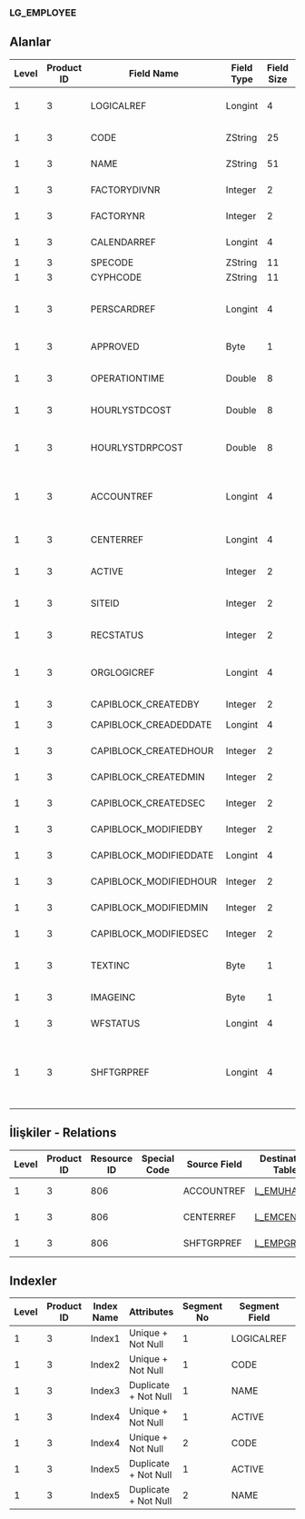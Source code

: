 ### LG_EMPLOYEE

## Alanlar

**Level**|**Product ID**|**Field Name**|**Field Type**|**Field Size**|**Field Offset**|**Türkçe Açıklama**|**Expression**
-----|-----|-----|-----|-----|-----|-----|-----
1|3|LOGICALREF|Longint|4|0|Çalışan Log. Ref.|Employee Logical Reference
1|3|CODE|ZString|25|4|Çalışan Kodu|Employee Code
1|3|NAME|ZString|51|29|Çalışan Açıklaması|Employee Description
1|3|FACTORYDIVNR|Integer|2|80|Fabrika İşyeri|Plant Division
1|3|FACTORYNR|Integer|2|82|Fabrika Numarası|Plant Number
1|3|CALENDARREF|Longint|4|84|Takvim Referansı|Calendar Reference
1|3|SPECODE|ZString|11|88|Özel Kod|Aux. Code
1|3|CYPHCODE|ZString|11|99|Yetki Kodu|Auth. Code
1|3|PERSCARDREF|Longint|4|110|Çalışan kartı ref. (İK)|Personnel Card Reference (HR)
1|3|APPROVED|Byte|1|114|Onay Bilgisi|Approval Info
1|3|OPERATIONTIME|Double|8|115|Günlük Çalışma Saati|Daily Work Hour
1|3|HOURLYSTDCOST|Double|8|123|Saatlik Maliyet|Hourly Cost
1|3|HOURLYSTDRPCOST|Double|8|131|Saatlik Maliyet (RD)|Hourly Cost Reporting Currency
1|3|ACCOUNTREF|Longint|4|139|Genel Muhasebe Hesabı Ref.|General Ledger Account Reference
1|3|CENTERREF|Longint|4|143|Masraf Merkezi Ref.|Overhead Pool Reference
1|3|ACTIVE|Integer|2|147|Kullanım durumu|Usage Status
1|3|SITEID|Integer|2|149|Veri Merkezi|Data Processing Site
1|3|RECSTATUS|Integer|2|151|Kayıt Durumu|Record Status
1|3|ORGLOGICREF|Longint|4|153|Orijinal Kayıt Log. Ref.|Original Record Logical Reference
1|3|CAPIBLOCK_CREATEDBY|Integer|2|157|Oluşturan|Created By
1|3|CAPIBLOCK_CREADEDDATE|Longint|4|159|Oluşturulma Tarihi|Created Date
1|3|CAPIBLOCK_CREATEDHOUR|Integer|2|163|Oluşturulma Saati|Created Hour
1|3|CAPIBLOCK_CREATEDMIN|Integer|2|165|Oluşturulma Dakikası|Created Minute
1|3|CAPIBLOCK_CREATEDSEC|Integer|2|167|Oluşturulma Saniyesi|Created Second
1|3|CAPIBLOCK_MODIFIEDBY|Integer|2|169|Değiştiren|Modified By
1|3|CAPIBLOCK_MODIFIEDDATE|Longint|4|171|Değiştirilme Tarihi|Modified Date
1|3|CAPIBLOCK_MODIFIEDHOUR|Integer|2|175|Değiştirilme Saati|Modified Hour
1|3|CAPIBLOCK_MODIFIEDMIN|Integer|2|177|Değiştirilme Dakikası|Modified Minute
1|3|CAPIBLOCK_MODIFIEDSEC|Integer|2|179|Değiştirilme Saniyesi|Modified Second
1|3|TEXTINC|Byte|1|181|Ayrıntılı Açıklama İçerir|Contains Detail Description
1|3|IMAGEINC|Byte|1|182|Resim İçeriyor|Contains Image
1|3|WFSTATUS|Longint|4|183|Kullanımda Değil|Not In Use
1|3|SHFTGRPREF|Longint|4|187|Vardiya Tarafından Kullanılan Çalışan Grubu Referansı|Employee Group Reference Used By Shift

## İlişkiler - Relations

**Level**|**Product ID**|**Resource ID**|**Special Code**|**Source Field**|**Destination Table**|**Destination Field**|**Relation Type**|**Extra Condition**
-----|-----|-----|-----|-----|-----|-----|-----|-----
1|3|806||ACCOUNTREF|[L_EMUHACC](../LG_EMUHACC "L_EMUHACC")|LOGICALREF|one-to-one|
1|3|806||CENTERREF|[L_EMCENTER](../LG_EMCENTER "L_EMCENTER")|LOGICALREF|one-to-one|
1|3|806||SHFTGRPREF|[L_EMPGROUP](../LG_EMPGROUP "L_EMPGROUP")|LOGICALREF|one-to-one|

## Indexler

**Level**|**Product ID**|**Index Name**|**Attributes**|**Segment No**|**Segment Field**|**Sense**
-----|-----|-----|-----|-----|-----|-----
1|3|Index1|Unique + Not Null|1|LOGICALREF|Ascending
1|3|Index2|Unique + Not Null|1|CODE|Ascending
1|3|Index3|Duplicate + Not Null|1|NAME|Ascending
1|3|Index4|Unique + Not Null|1|ACTIVE|Ascending
1|3|Index4|Unique + Not Null|2|CODE|Ascending
1|3|Index5|Duplicate + Not Null|1|ACTIVE|Ascending
1|3|Index5|Duplicate + Not Null|2|NAME|Ascending
